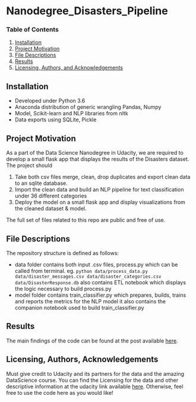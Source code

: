 # Nanodegree_Disasters_Pipeline

### Table of Contents

1. [Installation](#installation)
2. [Project Motivation](#motivation)
3. [File Descriptions](#files)
4. [Results](#results)
5. [Licensing, Authors, and Acknowledgements](#licensing)
 
 ## Installation <a name="installation"></a>
* Developed under Python 3.6
* Anaconda distribution of generic wrangling Pandas, Numpy
* Model, Scikit-learn and NLP libraries from nltk
* Data exports using SQLite, Pickle

 
 ## Project Motivation <a name="motivation"></a>
 
 As a part of the Data Science Nanodegree in Udacity, we are required to develop a small flask app that displays the results of the Disasters dataset. The project should
1. Take both csv files merge, clean, drop duplicates and export clean data to an sqlite database.
2. Import the clean data and build an NLP pipeline for text classification under 36 different categories
3. Deploy the model on a small flask app and display visualizations from the cleaned dataset & model.

The full set of files related to this repo are public and free of use. 

## File Descriptions <a name="files"></a>
The repository structure is defined as follows:
* data folder contains both input .csv files, process.py which can be called from terminal. eg.
  `python data/process_data.py data/disaster_messages.csv data/disaster_categories.csv data/DisasterResponse.db`
  also contains ETL notebook which displays the logic necessary to build process.py
* model folder contains train_classifier.py which prepares, builds, trains and reports the metrics for the NLP model it also contains the companion notebook used to build train_classifier.py

## Results<a name="results"></a>

The main findings of the code can be found at the post available [here](https://medium.com/@mauricio.jac2/this-is-how-credit-agencies-see-you-74664d0ac6c9).

## Licensing, Authors, Acknowledgements<a name="licensing"></a>

Must give credit to Udacity and its partners for the data and the amazing DataScience course.  You can find the Licensing for the data and other descriptive information at the udacity link available [here](https://www.udacity.com/course/data-scientist-nanodegree--nd025).  Otherwise, feel free to use the code here as you would like! 
